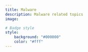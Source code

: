 ```yaml
---
title: Malware
description: Malware related topics
image:

# Badge style
style:
    background: "#000000"
    color: "#fff"
---
```

